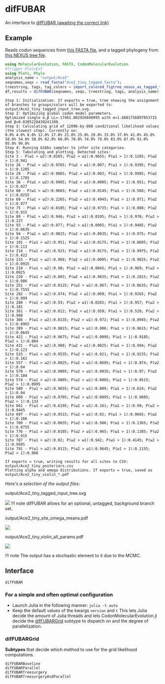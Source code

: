 # difFUBAR
An interface to [difFUBAR (awaiting the correct link)](https://academic.oup.com/mbe/article/30/5/1196/998247)
## Example
Reads codon sequences from [this FASTA file](https://raw.githubusercontent.com/MurrellGroup/CodonMolecularEvolution.jl/main/test/data/Ace2_tiny/Ace2_tiny_tagged.fasta), and a tagged phylogeny from [this NEXUS tree file](https://raw.githubusercontent.com/MurrellGroup/CodonMolecularEvolution.jl/main/test/data/Ace2_tiny/Ace2_tiny_tagged.nex).
```julia
using MolecularEvolution, FASTX, CodonMolecularEvolution
#Trigger PlotsExt
using Plots, Phylo
analysis_name = "output/Ace2"
seqnames,seqs = read_fasta("Ace2_tiny_tagged.fasta");
treestring, tags, tag_colors = import_colored_figtree_nexus_as_tagged_tree("Ace2_tiny_tagged.nex")
df,results = difFUBAR(seqnames, seqs, treestring, tags, analysis_name);
```
```
Step 1: Initialization. If exports = true, tree showing the assignment of branches to groups/colors will be exported to: output/Ace2_tiny_tagged_input_tree.svg.
Step 2: Optimizing global codon model parameters.
Optimized single α,β LL=-17461.802926840995 with α=1.6881756897953715 and β=0.8305228439241399.
Step 3: Calculating grid of 12096-by-808 conditional likelihood values (the slowest step). Currently on:
0.0% 4.0% 8.0% 12.0% 17.0% 21.0% 25.0% 29.0% 33.0% 37.0% 41.0% 45.0% 50.0% 54.0% 58.0% 62.0% 66.0% 70.0% 74.0% 79.0% 83.0% 87.0% 91.0% 95.0% 99.0% 
Step 4: Running Gibbs sampler to infer site categories.
Step 5: Tabulating and plotting. Detected sites:
Site 3 - P(ω1 > ω2):0.0185; P(ω2 > ω1):0.9655; P(ω1 > 1):0.1285; P(ω2 > 1):0.941
Site 26 - P(ω1 > ω2):0.9765; P(ω2 > ω1):0.007; P(ω1 > 1):0.9395; P(ω2 > 1):0.1205
Site 29 - P(ω1 > ω2):0.9865; P(ω2 > ω1):0.003; P(ω1 > 1):0.9985; P(ω2 > 1):0.1785
Site 36 - P(ω1 > ω2):0.9965; P(ω2 > ω1):0.0005; P(ω1 > 1):0.951; P(ω2 > 1):0.027
Site 68 - P(ω1 > ω2):0.9665; P(ω2 > ω1):0.0145; P(ω1 > 1):0.568; P(ω2 > 1):0.0255
Site 69 - P(ω1 > ω2):0.2265; P(ω2 > ω1):0.4945; P(ω1 > 1):0.971; P(ω2 > 1):0.977
Site 75 - P(ω1 > ω2):0.0105; P(ω2 > ω1):0.9735; P(ω1 > 1):0.088; P(ω2 > 1):0.915
Site 89 - P(ω1 > ω2):0.946; P(ω2 > ω1):0.0195; P(ω1 > 1):0.978; P(ω2 > 1):0.227
Site 93 - P(ω1 > ω2):0.977; P(ω2 > ω1):0.0065; P(ω1 > 1):0.9405; P(ω2 > 1):0.0635
Site 94 - P(ω1 > ω2):0.9825; P(ω2 > ω1):0.0035; P(ω1 > 1):0.975; P(ω2 > 1):0.1525
Site 101 - P(ω1 > ω2):0.951; P(ω2 > ω1):0.0175; P(ω1 > 1):0.8605; P(ω2 > 1):0.113
Site 214 - P(ω1 > ω2):0.925; P(ω2 > ω1):0.0175; P(ω1 > 1):0.9975; P(ω2 > 1):0.422
Site 215 - P(ω1 > ω2):0.968; P(ω2 > ω1):0.0095; P(ω1 > 1):0.9025; P(ω2 > 1):0.0915
Site 218 - P(ω1 > ω2):0.98; P(ω2 > ω1):0.0045; P(ω1 > 1):0.969; P(ω2 > 1):0.0925
Site 220 - P(ω1 > ω2):0.003; P(ω2 > ω1):0.9835; P(ω1 > 1):0.2815; P(ω2 > 1):0.986
Site 251 - P(ω1 > ω2):0.0125; P(ω2 > ω1):0.967; P(ω1 > 1):0.0635; P(ω2 > 1):0.7555
Site 282 - P(ω1 > ω2):0.974; P(ω2 > ω1):0.009; P(ω1 > 1):0.9265; P(ω2 > 1):0.099
Site 288 - P(ω1 > ω2):0.93; P(ω2 > ω1):0.0265; P(ω1 > 1):0.957; P(ω2 > 1):0.181
Site 361 - P(ω1 > ω2):0.012; P(ω2 > ω1):0.959; P(ω1 > 1):0.528; P(ω2 > 1):0.988
Site 366 - P(ω1 > ω2):0.0135; P(ω2 > ω1):0.972; P(ω1 > 1):0.0945; P(ω2 > 1):0.8965
Site 389 - P(ω1 > ω2):0.9815; P(ω2 > ω1):0.006; P(ω1 > 1):0.9615; P(ω2 > 1):0.0645
Site 422 - P(ω1 > ω2):0.9675; P(ω2 > ω1):0.0095; P(ω1 > 1):0.9185; P(ω2 > 1):0.084
Site 431 - P(ω1 > ω2):0.988; P(ω2 > ω1):0.0025; P(ω1 > 1):0.994; P(ω2 > 1):0.123
Site 533 - P(ω1 > ω2):0.9535; P(ω2 > ω1):0.021; P(ω1 > 1):0.9235; P(ω2 > 1):0.162
Site 557 - P(ω1 > ω2):0.8025; P(ω2 > ω1):0.0685; P(ω1 > 1):0.974; P(ω2 > 1):0.64
Site 570 - P(ω1 > ω2):0.9805; P(ω2 > ω1):0.0035; P(ω1 > 1):0.97; P(ω2 > 1):0.104
Site 574 - P(ω1 > ω2):0.9805; P(ω2 > ω1):0.0065; P(ω1 > 1):0.9515; P(ω2 > 1):0.0995
Site 580 - P(ω1 > ω2):0.9655; P(ω2 > ω1):0.009; P(ω1 > 1):0.624; P(ω2 > 1):0.04
Site 609 - P(ω1 > ω2):0.9705; P(ω2 > ω1):0.0095; P(ω1 > 1):0.9605; P(ω2 > 1):0.133
Site 661 - P(ω1 > ω2):0.6195; P(ω2 > ω1):0.161; P(ω1 > 1):0.99; P(ω2 > 1):0.9445
Site 697 - P(ω1 > ω2):0.9515; P(ω2 > ω1):0.02; P(ω1 > 1):0.9665; P(ω2 > 1):0.166
Site 709 - P(ω1 > ω2):0.0035; P(ω2 > ω1):0.986; P(ω1 > 1):0.1365; P(ω2 > 1):0.8755
Site 776 - P(ω1 > ω2):0.0105; P(ω2 > ω1):0.965; P(ω1 > 1):0.1385; P(ω2 > 1):0.915
Site 787 - P(ω1 > ω2):0.02; P(ω2 > ω1):0.942; P(ω1 > 1):0.4145; P(ω2 > 1):0.9505
Site 791 - P(ω1 > ω2):0.0115; P(ω2 > ω1):0.9645; P(ω1 > 1):0.1155; P(ω2 > 1):0.908

If exports = true, writing results for all sites to CSV: output/Ace2_tiny_posteriors.csv
Plotting alpha and omega distributions. If exports = true, saved as output/Ace2_tiny_violin_*.pdf
```
*Here's a selection of the output files:*

output/Ace2\_tiny\_tagged\_input\_tree.svg

![](figures/output/Ace2_tiny_tagged_input_tree.svg)
!!! note
    difFUBAR allows for an optional, untagged, background branch set.

output/Ace2\_tiny\_site\_omega\_means.pdf

![](figures/output/Ace2_tiny_site_omega_means.png)

output/Ace2\_tiny\_violin\_all\_params.pdf

![](figures/output/Ace2_tiny_violin_all_params.png)

!!! note
    The output has a stochastic element to it due to the MCMC.

## Interface
```@docs; canonical=false
difFUBAR
```

### For a simple and often optimal configuration
- Launch Julia in the following manner: `julia -t auto`
- Keep the default values of the kwargs `version` and `t`
This lets Julia decide the amount of Julia threads and lets CodonMolecularEvolution.jl decide the [difFUBARGrid](@ref) subtype to dispatch on and the degree of parallelization.

### difFUBARGrid
**Subtypes** that decide which method to use for the grid likelihood computations.
```@docs; canonical=false
difFUBARBaseline
difFUBARParallel
difFUBARTreesurgery
difFUBARTreesurgeryAndParallel
```